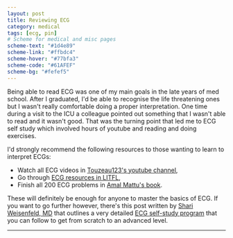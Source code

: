 ```yaml
---
layout: post
title: Reviewing ECG
category: medical
tags: [ecg, pin]
# Scheme for medical and misc pages
scheme-text: "#1d4e89"
scheme-link: "#ffbdc4"
scheme-hover: "#77bfa3"
scheme-code: "#61AFEF"
scheme-bg: "#fefef5"
---
```


Being able to read ECG was one of my main goals in the late years of med school. After I graduated, I'd be able to recognise the life threatening ones but I wasn't really comfortable doing a proper interpretation. 
One time during a visit to the ICU a colleague pointed out something that I wasn't able to read and it wasn't good.
That was the turning point that led me to ECG self study which involved hours of youtube and reading and doing exercises.

I'd strongly recommend the following resources to those wanting to learn to interpret ECGs:
- Watch all ECG  videos in [Touzeau123's youtube channel](https://www.youtube.com/user/Touzeau123/videos),
- Go through [ECG resources in LITFL](https://litfl.com/ecg-library/),
- Finish all 200 ECG problems in [Amal Mattu's book](https://www.amazon.com/ECGs-Emergency-Physician-Amal-Mattu/dp/0727916548).

These will definitely be enough for anyone to master the basics of ECG. If you want to go further however, there's this post written by [Shari Weisenfeld, MD](https://www.roshreview.com/author/sweisenfeld/) that outlines a very detailed [ECG self-study program](https://www.roshreview.com/blog/study-strategies/how-an-internist-learned-to-read-ekgs-better-than-a-cardiologist/) that you can follow to get from scratch to an advanced level.

---

